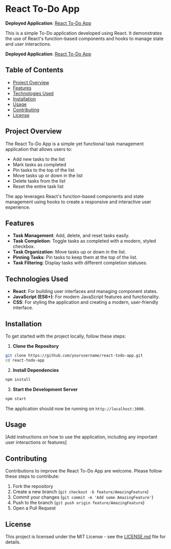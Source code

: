 # React To-Do App

**Deployed Application**: [React To-Do App](https://itssodope01.github.io/React-ToDo-APP/)

This is a simple To-Do application developed using React. It demonstrates the use of React's function-based components and hooks to manage state and user interactions.

**Deployed Application**: [React To-Do App](#)

## Table of Contents
* [Project Overview](#project-overview)
* [Features](#features)
* [Technologies Used](#technologies-used)
* [Installation](#installation)
* [Usage](#usage)
* [Contributing](#contributing)
* [License](#license)

## Project Overview

The React To-Do App is a simple yet functional task management application that allows users to:
* Add new tasks to the list
* Mark tasks as completed
* Pin tasks to the top of the list
* Move tasks up or down in the list
* Delete tasks from the list
* Reset the entire task list

The app leverages React's function-based components and state management using hooks to create a responsive and interactive user experience.

## Features

* **Task Management**: Add, delete, and reset tasks easily.
* **Task Completion**: Toggle tasks as completed with a modern, styled checkbox.
* **Task Organization**: Move tasks up or down in the list.
* **Pinning Tasks**: Pin tasks to keep them at the top of the list.
* **Task Filtering**: Display tasks with different completion statuses.

## Technologies Used

* **React**: For building user interfaces and managing component states.
* **JavaScript (ES6+)**: For modern JavaScript features and functionality.
* **CSS**: For styling the application and creating a modern, user-friendly interface.

## Installation

To get started with the project locally, follow these steps:

1. **Clone the Repository**

```bash
git clone https://github.com/yourusername/react-todo-app.git
cd react-todo-app
```

2. **Install Dependencies**

```bash
npm install
```

3. **Start the Development Server**

```bash
npm start
```

The application should now be running on `http://localhost:3000`.

## Usage

[Add instructions on how to use the application, including any important user interactions or features]

## Contributing

Contributions to improve the React To-Do App are welcome. Please follow these steps to contribute:

1. Fork the repository
2. Create a new branch (`git checkout -b feature/AmazingFeature`)
3. Commit your changes (`git commit -m 'Add some AmazingFeature'`)
4. Push to the branch (`git push origin feature/AmazingFeature`)
5. Open a Pull Request

## License

This project is licensed under the MIT License - see the [LICENSE.md](LICENSE.md) file for details.
